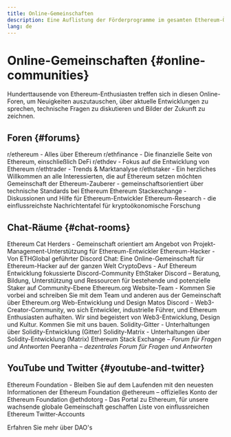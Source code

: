 ```yaml
---
title: Online-Gemeinschaften
description: Eine Auflistung der Förderprogramme im gesamten Ethereum-Ökosystem.
lang: de
---
```


# Online-Gemeinschaften {#online-communities}

Hunderttausende von Ethereum-Enthusiasten treffen sich in diesen Online-Foren, um Neuigkeiten auszutauschen, über aktuelle Entwicklungen zu sprechen, technische Fragen zu diskutieren und Bilder der Zukunft zu zeichnen.

## Foren {#forums}

<SocialListItem socialIcon="reddit"><Link to="https://www.reddit.com/r/ethereum">r/ethereum</Link> - Alles über Ethereum</SocialListItem>
<SocialListItem socialIcon="reddit"><Link to="https://www.reddit.com/r/ethfinance/">r/ethfinance</Link> - Die finanzielle Seite von Ethereum, einschließlich DeFi</SocialListItem>
<SocialListItem socialIcon="reddit"><Link to="https://www.reddit.com/r/ethdev/">r/ethdev</Link> - Fokus auf die Entwicklung von Ethereum</SocialListItem>
<SocialListItem socialIcon="reddit"><Link to="https://www.reddit.com/r/ethtrader/">r/ethtrader</Link> - Trends & Marktanalyse</SocialListItem>
<SocialListItem socialIcon="reddit"><Link to="https://www.reddit.com/r/ethstaker/">r/ethstaker</Link> - Ein herzliches Willkommen an alle Interessierten, die auf Ethereum setzen möchten</SocialListItem>
<SocialListItem socialIcon="webpage"><Link to="https://ethereum-magicians.org">Gemeinschaft der Ethereum-Zauberer</Link> - gemeinschaftsorientiert über technische Standards bei Ethereum</SocialListItem>
<SocialListItem socialIcon="stackExchange"><Link to="https://ethereum.stackexchange.com">Ethereum Stackexchange</Link> - Diskussionen und Hilfe für Ethereum-Entwickler</SocialListItem>
<SocialListItem socialIcon="webpage"><Link to="https://ethresear.ch">Ethereum-Research</Link> - die einflussreichste Nachrichtentafel für kryptoökonomische Forschung</SocialListItem>

## Chat-Räume {#chat-rooms}

<SocialListItem socialIcon="discord"><Link to="https://discord.com/invite/Nz6rtfJ8Cu">Ethereum Cat Herders</Link> - Gemeinschaft orientiert am Angebot von Projekt-Management-Unterstützung für Ethereum-Entwickler</SocialListItem>
<SocialListItem socialIcon="discord"><Link to="https://ethglobal.com/discord">Ethereum-Hacker</Link> - Von ETHGlobal geführter Discord Chat: Eine Online-Gemeinschaft für Ethereum-Hacker auf der ganzen Welt</SocialListItem>
<SocialListItem socialIcon="discord"><Link to="https://discord.gg/5W5tVb3">CryptoDevs</Link> - Auf Ethereum Entwicklung fokussierte Discord-Community</SocialListItem>
<SocialListItem socialIcon="discord"><Link to="https://discord.gg/ethstaker">EthStaker Discord</Link> – Beratung, Bildung, Unterstützung und Ressourcen für bestehende und potenzielle Staker auf Community-Ebene </SocialListItem>
<SocialListItem socialIcon="discord"><Link to="/discord/">Ethereum.org Website-Team</Link> - Kommen Sie vorbei and schreiben Sie mit dem Team und anderen aus der Gemeinschaft über Ethereum.org Web-Entwicklung und Design</SocialListItem>
<SocialListItem socialIcon="discord"><Link to="https://discord.matos.club/">Matos Discord</Link> - Web3-Creator-Community, wo sich Entwickler, industrielle Führer, und Ethereum Enthusiasten aufhalten. Wir sind begeistert von Web3-Entwicklung, Design und Kultur. Kommen Sie mit uns bauen.</SocialListItem>
<SocialListItem socialIcon="webpage"><Link to="https://gitter.im/ethereum/solidity/">Solidity-Gitter</Link> - Unterhaltungen über Solidity-Entwicklung (Gitter)</SocialListItem>
<SocialListItem socialIcon="webpage"><Link to="https://matrix.to/#/#ethereum_solidity:gitter.im">Solidity-Matrix</Link> - Unterhaltungen über Solidity-Entwicklung (Matrix)</SocialListItem>
<SocialListItem socialIcon="webpage"><Link to="https://ethereum.stackexchange.com/">Ethereum Stack Exchange</Link> *– Forum für Fragen und Antworten*</SocialListItem>
<SocialListItem socialIcon="webpage"><Link to="https://peeranha.io/">Peeranha</Link> *– dezentrales Forum für Fragen und Antworten*</SocialListItem>

## YouTube und Twitter {#youtube-and-twitter}

<SocialListItem socialIcon="youtube"><Link to="https://www.youtube.com/c/EthereumFoundation">Ethereum Foundation</Link> - Bleiben Sie auf dem Laufenden mit den neuesten Informationen der Ethereum Foundation</SocialListItem>
<SocialListItem socialIcon="twitter"><Link to="https://twitter.com/ethereum">@ethereum</Link> – offizielles Konto der Ethereum Foundation</SocialListItem>
<SocialListItem socialIcon="twitter"><Link to="https://twitter.com/ethdotorg">@ethdotorg</Link> - Das Portal zu Ethereum, für unsere wachsende globale Gemeinschaft geschaffen</SocialListItem>
<SocialListItem socialIcon="webpage"><Link to="https://hive.one/c/ethereum?page=1">Liste von einflussreichen Ethereum Twitter-Accounts</Link></SocialListItem>

<Divider />

<Callout emoji=":classical_building:" titleKey="page-community-daos-callout-title" descriptionKey="page-community-daos-callout-description">
  <div>
    <ButtonLink to="/community/get-involved/#decentralized-autonomous-organizations-daos">
      Erfahren Sie mehr über DAO's
    </ButtonLink>
  </div>
</Callout>

